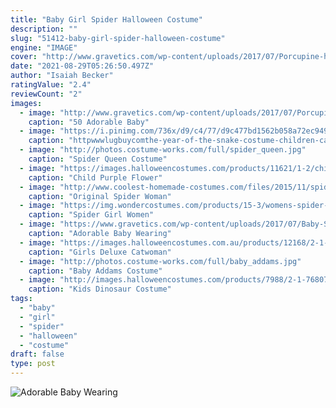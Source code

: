 ```yaml
---
title: "Baby Girl Spider Halloween Costume"
description: ""
slug: "51412-baby-girl-spider-halloween-costume"
engine: "IMAGE"
cover: "http://www.gravetics.com/wp-content/uploads/2017/07/Porcupine-halloween-costume-2017.jpg"
date: "2021-08-29T05:26:50.497Z"
author: "Isaiah Becker"
ratingValue: "2.4"
reviewCount: "2"
images:
  - image: "http://www.gravetics.com/wp-content/uploads/2017/07/Porcupine-halloween-costume-2017.jpg"
    caption: "50 Adorable Baby"
  - image: "https://i.pinimg.com/736x/d9/c4/77/d9c477bd1562b058a72ec949b9464345--jungle-book-snake-snake-costume.jpg"
    caption: "httpwwwlugbuycomthe-year-of-the-snake-costume-children-cartoon-animal-performance-apparel"
  - image: "http://photos.costume-works.com/full/spider_queen.jpg"
    caption: "Spider Queen Costume"
  - image: "https://images.halloweencostumes.com/products/11621/1-2/child-purple-flower-fairy-costume.jpg"
    caption: "Child Purple Flower"
  - image: "http://www.coolest-homemade-costumes.com/files/2015/11/spider-woman-147026.jpg"
    caption: "Original Spider Woman"
  - image: "https://img.wondercostumes.com/products/15-3/womens-spider-girl-costume.jpg"
    caption: "Spider Girl Women"
  - image: "https://www.gravetics.com/wp-content/uploads/2017/07/Baby-Skeleton-Halloween-Costume.jpg"
    caption: "Adorable Baby Wearing"
  - image: "https://images.halloweencostumes.com.au/products/12168/2-1-82605/girls-deluxe-catwoman-costume.jpg"
    caption: "Girls Deluxe Catwoman"
  - image: "http://photos.costume-works.com/full/baby_addams.jpg"
    caption: "Baby Addams Costume"
  - image: "http://images.halloweencostumes.com/products/7988/2-1-76807/kids-dinosaur-costume.jpg"
    caption: "Kids Dinosaur Costume"
tags:
  - "baby"
  - "girl"
  - "spider"
  - "halloween"
  - "costume"
draft: false
type: post
---
```



![Adorable Baby Wearing](https://www.gravetics.com/wp-content/uploads/2017/07/Baby-Skeleton-Halloween-Costume.jpg "Adorable Baby Wearing")


<!--inArticleAds-->

<!--galleryOne-->


<!--inArticleAds-->

<!--galleryTwo-->


<!--galleryThree-->

